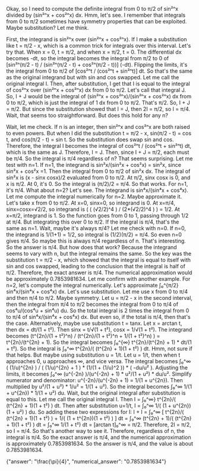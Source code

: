 <think>
Okay, so I need to compute the definite integral from 0 to π/2 of sin²ⁿx divided by (sin²ⁿx + cos²ⁿx) dx. Hmm, let's see. I remember that integrals from 0 to π/2 sometimes have symmetry properties that can be exploited. Maybe substitution? Let me think.

First, the integrand is sin²ⁿx over (sin²ⁿx + cos²ⁿx). If I make a substitution like t = π/2 - x, which is a common trick for integrals over this interval. Let's try that. When x = 0, t = π/2, and when x = π/2, t = 0. The differential dx becomes -dt, so the integral becomes the integral from π/2 to 0 of [sin²ⁿ(π/2 - t) / (sin²ⁿ(π/2 - t) + cos²ⁿ(π/2 - t))] (-dt). Flipping the limits, it's the integral from 0 to π/2 of [cos²ⁿt / (cos²ⁿt + sin²ⁿt)] dt. So that's the same as the original integrand but with sin and cos swapped. Let me call the original integral I. Then, after substitution, I get that I is equal to the integral of cos²ⁿx over (sin²ⁿx + cos²ⁿx) dx from 0 to π/2. Let's call that integral J. So, I + J would be the integral of (sin²ⁿx + cos²ⁿx)/(sin²ⁿx + cos²ⁿx) dx from 0 to π/2, which is just the integral of 1 dx from 0 to π/2. That's π/2. So, I + J = π/2. But since the substitution showed that I = J, then 2I = π/2, so I = π/4. Wait, that seems too straightforward. But does this hold for any n?

Wait, let me check. If n is an integer, then sin²ⁿx and cos²ⁿx are both raised to even powers. But when I did the substitution t = π/2 - x, sin(π/2 - t) = cos t, and cos(π/2 - t) = sin t. So the substitution does swap sin and cos. Therefore, the integral I becomes the integral of cos²ⁿt / (cos²ⁿt + sin²ⁿt) dt, which is the same as J. Therefore, I = J. Then, since I + J = π/2, each must be π/4. So the integral is π/4 regardless of n? That seems surprising. Let me test with n=1. If n=1, the integrand is sin²x/(sin²x + cos²x) = sin²x, since sin²x + cos²x =1. Then the integral from 0 to π/2 of sin²x dx. The integral of sin²x is (x - sinx cosx)/2 evaluated from 0 to π/2. At π/2, sinx cosx is 0, and x is π/2. At 0, it's 0. So the integral is (π/2)/2 = π/4. So that works. For n=1, it's π/4. What about n=2? Let's see. The integrand is sin⁴x/(sin⁴x + cos⁴x). Let me compute the integral numerically for n=2. Maybe approximate it. Let's take x from 0 to π/2. At x=0, sinx=0, so integrand is 0. At x=π/4, sinx=cosx=√2/2, so integrand is ( ( (√2/2)^4 ) / (2*(√2/2)^4 ) ) = 1/2. At x=π/2, integrand is 1. So the function goes from 0 to 1, passing through 1/2 at π/4. But integrating this over 0 to π/2. If the integral is π/4, that's the same as n=1. Wait, maybe it's always π/4? Let me check with n=0. If n=0, the integrand is 1/(1+1) = 1/2, so integral is (1/2)(π/2) = π/4. So even n=0 gives π/4. So maybe this is always π/4 regardless of n. That's interesting. So the answer is π/4. But how does that work? Because the integrand seems to vary with n, but the integral remains the same. So the key was the substitution t = π/2 - x, which showed that the integral is equal to itself with sin and cos swapped, leading to the conclusion that the integral is half of π/2. Therefore, the exact answer is π/4. The numerical approximation would be approximately 0.7853981634. Let me confirm with another example. For n=2, let's compute the integral numerically. Let's approximate ∫₀^{π/2} sin⁴x/(sin⁴x + cos⁴x) dx. Let's use substitution. Let me use x from 0 to π/4 and then π/4 to π/2. Maybe symmetry. Let u = π/2 - x in the second interval, then the integral from π/4 to π/2 becomes the integral from 0 to π/4 of cos⁴u/(cos⁴u + sin⁴u) du. So the total integral is 2 times the integral from 0 to π/4 of sin⁴x/(sin⁴x + cos⁴x) dx. But even so, if the total is π/4, then that's the case. Alternatively, maybe use substitution t = tanx. Let x = arctan t, then dx = dt/(1 + t²). Then sinx = t/√(1 + t²), cosx = 1/√(1 + t²). The integrand becomes (t^{2n}/(1 + t²)^n) / (t^{2n}/(1 + t²)^n + 1/(1 + t²)^n) ) = t^{2n}/(t^{2n} + 1). So the integral becomes ∫₀^{∞} t^{2n}/(t^{2n} + 1) * dt/(1 + t²). So the integral is ∫₀^∞ t^{2n}/( (t^{2n} + 1)(1 + t²) ) dt. Hmm, not sure if that helps. But maybe using substitution u = 1/t. Let u = 1/t, then when t approaches 0, u approaches ∞, and vice versa. The integral becomes ∫₀^∞ ( (1/u)^{2n} ) / ( (1/u)^{2n} + 1 ) * (1/(1 + (1/u)^2 )) * ( -du/u² ). Adjusting the limits, it becomes ∫₀^∞ (u^{-2n} )/(u^{-2n} + 1) * u²/(1 + u²) * du/u². Simplify numerator and denominator: u^{-2n}/(u^{-2n} + 1) = 1/(1 + u^{2n}). Then multiplied by u²/(1 + u²) * 1/u² = 1/(1 + u²). So the integral becomes ∫₀^∞ 1/(1 + u^{2n}) * 1/(1 + u²) du. Wait, but the original integral after substitution is equal to this. Let me call the original integral I. Then I = ∫₀^∞} t^{2n}/( (t^{2n} + 1)(1 + t²) ) dt. Then after substitution u=1/t, I = ∫₀^∞ 1/( (1 + u^{2n})(1 + u²) ) du. So adding these two expressions for I: I + I = ∫₀^∞ [ t^{2n}/( (t^{2n} + 1)(1 + t²) ) + 1/( (1 + t^{2n})(1 + t²) ) ] dt = ∫₀^∞ (t^{2n} + 1)/( (t^{2n} + 1)(1 + t²) ) dt = ∫₀^∞ 1/(1 + t²) dt = [arctan t]₀^∞ = π/2. Therefore, 2I = π/2, so I = π/4. So that's another way to see it. Therefore, regardless of n, the integral is π/4. So the exact answer is π/4, and the numerical approximation is approximately 0.7853981634. So the answer is π/4, and the value is about 0.7853981634.
</think>

{"answer": "\\frac{\\pi}{4}", "numerical_answer": "0.7853981634"}